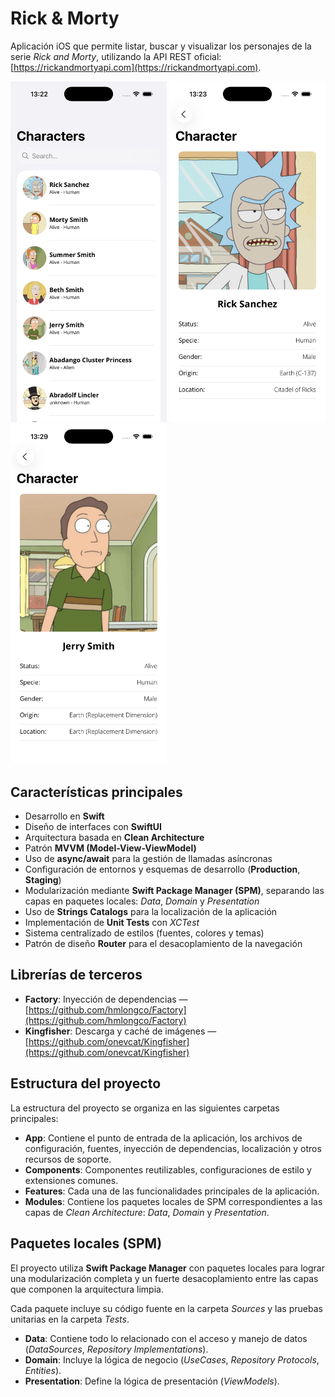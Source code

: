 # Rick & Morty

Aplicación iOS que permite listar, buscar y visualizar los personajes de la serie *Rick and Morty*, utilizando la API REST oficial: [https://rickandmortyapi.com](https://rickandmortyapi.com).
  
<p align="left">
  <img src="ReadMeFiles/images/list.png" width="250" alt="Listado de personajes">
  <img src="ReadMeFiles/images/detail-rick.png" width="250" alt="Vista de personaje">
  <img src="ReadMeFiles/images/detail-jerry.png" width="250" alt="Vista de personaje">
</p>

## Características principales
- Desarrollo en **Swift**
- Diseño de interfaces con **SwiftUI**
- Arquitectura basada en **Clean Architecture**
- Patrón **MVVM (Model-View-ViewModel)**
- Uso de **async/await** para la gestión de llamadas asíncronas
- Configuración de entornos y esquemas de desarrollo (**Production**, **Staging**)
- Modularización mediante **Swift Package Manager (SPM)**, separando las capas en paquetes locales: *Data*, *Domain* y *Presentation*
- Uso de **Strings Catalogs** para la localización de la aplicación
- Implementación de **Unit Tests** con *XCTest*
- Sistema centralizado de estilos (fuentes, colores y temas)
- Patrón de diseño **Router** para el desacoplamiento de la navegación

## Librerías de terceros
- **Factory**: Inyección de dependencias — [https://github.com/hmlongco/Factory](https://github.com/hmlongco/Factory)
- **Kingfisher**: Descarga y caché de imágenes — [https://github.com/onevcat/Kingfisher](https://github.com/onevcat/Kingfisher)

## Estructura del proyecto
La estructura del proyecto se organiza en las siguientes carpetas principales:

- **App**: Contiene el punto de entrada de la aplicación, los archivos de configuración, fuentes, inyección de dependencias, localización y otros recursos de soporte.  
- **Components**: Componentes reutilizables, configuraciones de estilo y extensiones comunes.  
- **Features**: Cada una de las funcionalidades principales de la aplicación.  
- **Modules**: Contiene los paquetes locales de SPM correspondientes a las capas de *Clean Architecture*: *Data*, *Domain* y *Presentation*.

## Paquetes locales (SPM)
El proyecto utiliza **Swift Package Manager** con paquetes locales para lograr una modularización completa y un fuerte desacoplamiento entre las capas que componen la arquitectura limpia.

Cada paquete incluye su código fuente en la carpeta *Sources* y las pruebas unitarias en la carpeta *Tests*.

- **Data**: Contiene todo lo relacionado con el acceso y manejo de datos (*DataSources*, *Repository Implementations*).  
- **Domain**: Incluye la lógica de negocio (*UseCases*, *Repository Protocols*, *Entities*).  
- **Presentation**: Define la lógica de presentación (*ViewModels*).
